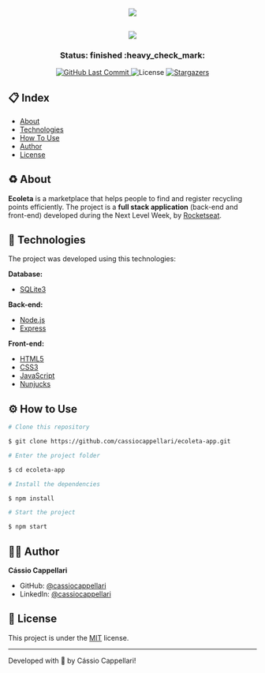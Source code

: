 <h1 align="center">
    <img src="./public/assets/logo.svg">
</h1>

<h2 align="center">
    <img src="./public/assets/gif-apt.gif">
</h2>

<h3 align="center"> 
	Status: finished :heavy_check_mark:
</h3>

<p align="center">
<a href="https://github.com/cassiocappellari/ecoleta-app/commits/master">
	<img alt="GitHub Last Commit" src="https://img.shields.io/github/last-commit/cassiocappellari/ecoleta-app">
</a>
    
<img alt="License" src="https://img.shields.io/badge/license-MIT-brightgreen">

<a href="https://github.com/cassiocappellari/ecoleta-app/stargazers">
	<img alt="Stargazers" src="https://img.shields.io/github/stars/cassiocappellari/ecoleta-app?style=social">
</a>
</p>

## 📋 Index

- [About](#-about)
- [Technologies](#-technologies)
- [How To Use](#-how-to-use)
- [Author](#-author)
- [License](#-license)

## ♻ About

**Ecoleta** is a marketplace that helps people to find and register recycling points efficiently. The project is a **full stack application** (back-end and front-end) developed during the Next Level Week, by [Rocketseat](https://rocketseat.com.br/).

## 🤖 Technologies

The project was developed using this technologies:

**Database:**
- [SQLite3](https://www.sqlite.org/version3.html)

**Back-end:**
- [Node.js](https://nodejs.org/en/)
- [Express](https://expressjs.com/)

**Front-end:**
- [HTML5](https://developer.mozilla.org/en-US/docs/Web/Guide/HTML/HTML5)
- [CSS3](https://developer.mozilla.org/en-US/docs/Archive/CSS3)
- [JavaScript](https://js.org/)
- [Nunjucks](https://mozilla.github.io/nunjucks/)

## ⚙ How to Use

```bash
# Clone this repository

$ git clone https://github.com/cassiocappellari/ecoleta-app.git

# Enter the project folder

$ cd ecoleta-app

# Install the dependencies

$ npm install

# Start the project

$ npm start

```

## 👨‍🚀 Author

**Cássio Cappellari**

- GitHub: [@cassiocappellari](https://github.com/cassiocappellari)
- LinkedIn: [@cassiocappellari](https://www.linkedin.com/in/cassiocappellari/)

## 📝 License

This project is under the [MIT](./LICENSE) license.

---

Developed with 💚 by Cássio Cappellari!

